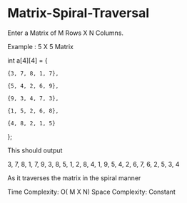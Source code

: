 # Matrix-Spiral-Traversal

Enter a Matrix of M Rows X N Columns.

Example : 5 X 5 Matrix

int a[4][4] = {

	{3, 7, 8, 1, 7},
	
	{5, 4, 2, 6, 9},
	
	{9, 3, 4, 7, 3},
	
	{1, 5, 2, 6, 8},
	
	{4, 8, 2, 1, 5}

};

This should output

3, 7, 8, 1, 7, 9, 3, 8, 5, 1, 2, 8, 4, 1, 9, 5, 4, 2, 6, 7, 6, 2, 5, 3, 4

As it traverses the matrix in the spiral manner

Time Complexity:  O( M X N)
Space Complexity: Constant
